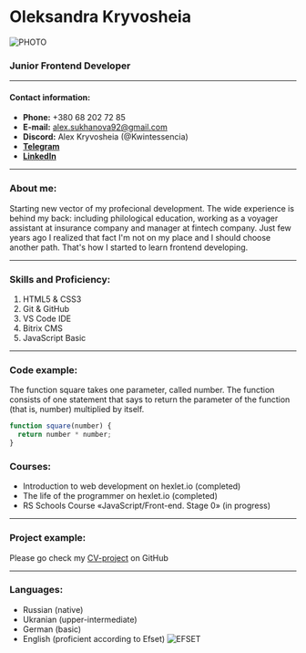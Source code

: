 # Oleksandra Kryvosheia

![PHOTO](https://ibb.co/Xsqy3bq)

### Junior Frontend Developer

--------------------------------------------
#### Contact information:
- **Phone:** +380 68 202 72 85
- **E-mail:** alex.sukhanova92@gmail.com
- **Discord:** Alex Kryvosheia (@Kwintessencia)
- [**Telegram**](https://t.me/Kwintessencia)
- [**LinkedIn**](https://www.linkedin.com/in/kwintessencia/)

---------------------------------------------
### About me:
Starting new vector of my profecional development.
The wide experience is behind my back: including philological education, working as a voyager assistant at insurance company and manager at fintech company.
Just few years ago I realized that fact I'm not on my place and I should choose another path. That's how I started to learn frontend developing.

----------------------------------------------
### Skills and Proficiency:
1. HTML5 & CSS3
2. Git & GitHub
3. VS Code IDE
4. Bitrix CMS
5. JavaScript Basic
----------------------------------------------
### Code example:
The function square takes one parameter, called number. The function consists of one statement that says to return the parameter of the function (that is, number) multiplied by itself.
```javascript
function square(number) {
  return number * number;
}
```
### Courses:
- Introduction to web development on hexlet.io (completed)
- The life of the programmer on hexlet.io (completed)
- RS Schools Course «JavaScript/Front-end. Stage 0» (in progress)
-------------------------------------------------
### Project example:
Please go check my [CV-project](https://github.com/Kwintessencia/rsschool-cv/blob/gh-pages/cv.md) on GitHub

--------------------------------------------------
### Languages:
- Russian (native)
- Ukranian (upper-intermediate)
- German (basic)
- English (proficient according to Efset)
![EFSET](https://ibb.co/Qd7qn2S)